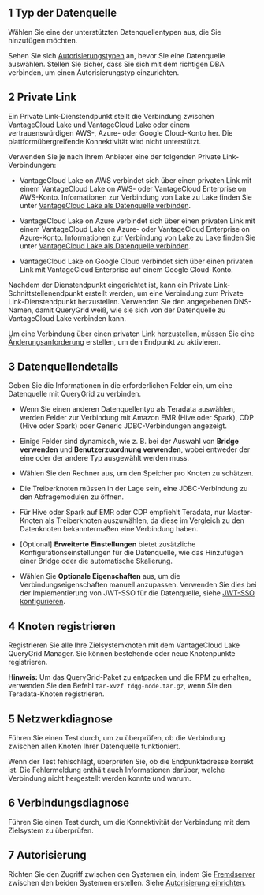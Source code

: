 1 Typ der Datenquelle
---------------------

Wählen Sie eine der unterstützten Datenquellentypen aus, die Sie hinzufügen möchten.

Sehen Sie sich [Autorisierungstypen](bbw1687364943833.md) an, bevor Sie eine Datenquelle auswählen. Stellen Sie sicher, dass Sie sich mit dem richtigen DBA verbinden, um einen Autorisierungstyp einzurichten.

2 Private Link
--------------

Ein Private Link-Dienstendpunkt stellt die Verbindung zwischen VantageCloud Lake und VantageCloud Lake oder einem vertrauenswürdigen AWS-, Azure- oder Google Cloud-Konto her. Die plattformübergreifende Konnektivität wird nicht unterstützt.

Verwenden Sie je nach Ihrem Anbieter eine der folgenden Private Link-Verbindungen:

-   VantageCloud Lake on AWS verbindet sich über einen privaten Link mit einem VantageCloud Lake on AWS- oder VantageCloud Enterprise on AWS-Konto. Informationen zur Verbindung von Lake zu Lake finden Sie unter [VantageCloud Lake als Datenquelle verbinden](cgh1722901880213.md).

-   VantageCloud Lake on Azure verbindet sich über einen privaten Link mit einem VantageCloud Lake on Azure- oder VantageCloud Enterprise on Azure-Konto. Informationen zur Verbindung von Lake zu Lake finden Sie unter [VantageCloud Lake als Datenquelle verbinden](cgh1722901880213.md).

-   VantageCloud Lake on Google Cloud verbindet sich über einen privaten Link mit VantageCloud Enterprise auf einem Google Cloud-Konto.

Nachdem der Dienstendpunkt eingerichtet ist, kann ein Private Link-Schnittstellenendpunkt erstellt werden, um eine Verbindung zum Private Link-Dienstendpunkt herzustellen. Verwenden Sie den angegebenen DNS-Namen, damit QueryGrid weiß, wie sie sich von der Datenquelle zu VantageCloud Lake verbinden kann.

Um eine Verbindung über einen privaten Link herzustellen, müssen Sie eine [Änderungsanforderung](yml1671157089031.md) erstellen, um den Endpunkt zu aktivieren.

3 Datenquellendetails
---------------------

Geben Sie die Informationen in die erforderlichen Felder ein, um eine Datenquelle mit QueryGrid zu verbinden.

-   Wenn Sie einen anderen Datenquellentyp als Teradata auswählen, werden Felder zur Verbindung mit Amazon EMR (Hive oder Spark), CDP (Hive oder Spark) oder Generic JDBC-Verbindungen angezeigt.

-   Einige Felder sind dynamisch, wie z. B. bei der Auswahl von **Bridge verwenden** und **Benutzerzuordnung verwenden**, wobei entweder der eine oder der andere Typ ausgewählt werden muss.

-   Wählen Sie den Rechner aus, um den Speicher pro Knoten zu schätzen.

-   Die Treiberknoten müssen in der Lage sein, eine JDBC-Verbindung zu den Abfragemodulen zu öffnen.

-   Für Hive oder Spark auf EMR oder CDP empfiehlt Teradata, nur Master-Knoten als Treiberknoten auszuwählen, da diese im Vergleich zu den Datenknoten bekanntermaßen eine Verbindung haben.

-   \[Optional\] **Erweiterte Einstellungen** bietet zusätzliche Konfigurationseinstellungen für die Datenquelle, wie das Hinzufügen einer Bridge oder die automatische Skalierung.

-   Wählen Sie **Optionale Eigenschaften** aus, um die Verbindungseigenschaften manuell anzupassen. Verwenden Sie dies bei der Implementierung von JWT-SSO für die Datenquelle, siehe [JWT-SSO konfigurieren](esw1713987246219.md).

4 Knoten registrieren
---------------------

Registrieren Sie alle Ihre Zielsystemknoten mit dem VantageCloud Lake QueryGrid Manager. Sie können bestehende oder neue Knotenpunkte registrieren.

**Hinweis:** Um das QueryGrid-Paket zu entpacken und die RPM zu erhalten, verwenden Sie den Befehl `tar-xvzf tdqg-node.tar.gz`, wenn Sie den Teradata-Knoten registrieren.

5 Netzwerkdiagnose
------------------

Führen Sie einen Test durch, um zu überprüfen, ob die Verbindung zwischen allen Knoten Ihrer Datenquelle funktioniert.

Wenn der Test fehlschlägt, überprüfen Sie, ob die Endpunktadresse korrekt ist. Die Fehlermeldung enthält auch Informationen darüber, welche Verbindung nicht hergestellt werden konnte und warum.

6 Verbindungsdiagnose
---------------------

Führen Sie einen Test durch, um die Konnektivität der Verbindung mit dem Zielsystem zu überprüfen.

7 Autorisierung
---------------

Richten Sie den Zugriff zwischen den Systemen ein, indem Sie [Fremdserver](bbo1735955417476.md) zwischen den beiden Systemen erstellen. Siehe [Autorisierung einrichten](bbw1687364943833.md).

